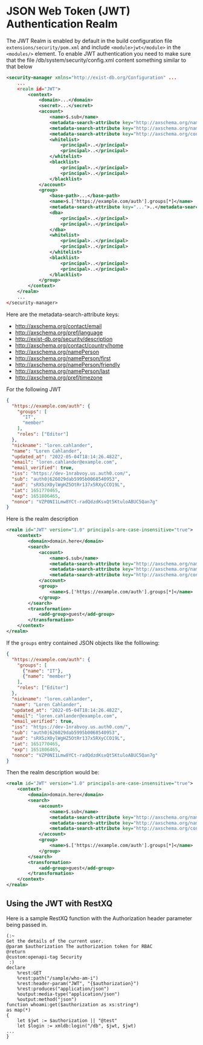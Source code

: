 # JSON Web Token (JWT) Authentication Realm

The JWT Realm is enabled by default in the build configuration file `extensions/security/pom.xml` and include `<module>jwt</module>` in the `<modules/>` element.
To enable JWT authentication you need to make sure that the file /db/system/security/config.xml content something similar to that below

```xml
<security-manager xmlns="http://exist-db.org/Configuration" ...
	...
    <realm id="JWT">
        <context>
            <domain>...</domain>
            <secret>...</secret>
            <account>
                <name>$.sub</name>
                <metadata-search-attribute key="http://axschema.org/namePerson">$.name</metadata-search-attribute>
                <metadata-search-attribute key="http://axschema.org/namePerson/friendly">$.nickname</metadata-search-attribute>
                <metadata-search-attribute key="http://axschema.org/contact/email">$.email</metadata-search-attribute>
                <whitelist>
                    <principal>..</principal>
                    <principal>..</principal>
                </whitelist>
                <blacklist>
                    <principal>..</principal>
                    <principal>..</principal>
                </blacklist>
            </account>
            <group>
                <base-path>...</base-path>
                <name>$.['https://example.com/auth'].groups[*]</name>
                <metadata-search-attribute key="...">..</metadata-search-attribute>
                <dba>
                    <principal>..</principal>
                    <principal>..</principal>
                </dba>
                <whitelist>
                    <principal>..</principal>
                    <principal>..</principal>
                </whitelist>
                <blacklist>
                    <principal>..</principal>
                    <principal>..</principal>
                </blacklist>
            </group>
        </context>
    </realm>
	...
</security-manager>
```

Here are the metadata-search-attribute keys:

* http://axschema.org/contact/email
* http://axschema.org/pref/language
* http://exist-db.org/security/description
* http://axschema.org/contact/country/home
* http://axschema.org/namePerson
* http://axschema.org/namePerson/first
* http://axschema.org/namePerson/friendly
* http://axschema.org/namePerson/last
* http://axschema.org/pref/timezone


For the following JWT

```json
{
  "https://example.com/auth": {
    "groups": [
      "IT",
      "member"
    ],
    "roles": ["Editor"]
  },
  "nickname": "loren.cahlander",
  "name": "Loren Cahlander",
  "updated_at": "2022-05-04T18:14:26.482Z",
  "email": "loren.cahlander@example.com",
  "email_verified": true,
  "iss": "https://dev-1nrabvoy.us.auth0.com/",
  "sub": "auth0|626029dab5995b0068540953",
  "aud": "sRX5zX0ylWgHZ5OtRr137x5RXyCCO19L",
  "iat": 1651770465,
  "exp": 1651806465,
  "nonce": "VZP0NI1Lmw8YCt-radQdzdKsxQt5KtuloABUC5Qan7g"
}
```

Here is the realm description

```xml
<realm id="JWT" version="1.0" principals-are-case-insensitive="true">
    <context>
        <domain>domain.here</domain>
        <search>
            <account>
                <name>$.sub</name>
                <metadata-search-attribute key="http://axschema.org/namePerson">$.name</metadata-search-attribute>
                <metadata-search-attribute key="http://axschema.org/namePerson/friendly">$.nickname</metadata-search-attribute>
                <metadata-search-attribute key="http://axschema.org/contact/email">$.email</metadata-search-attribute>
            </account>
            <group>
                <name>$.['https://example.com/auth'].groups[*]</name>
            </group>
        </search>
        <transformation>
            <add-group>guest</add-group>
        </transformation>
    </context>
</realm>
```

If the `groups` entry contained JSON objects like the folllowing:

```json
{
  "https://example.com/auth": {
    "groups": [
      {"name": "IT"},
      {"name": "member"}
    ],
    "roles": ["Editor"]
  },
  "nickname": "loren.cahlander",
  "name": "Loren Cahlander",
  "updated_at": "2022-05-04T18:14:26.482Z",
  "email": "loren.cahlander@example.com",
  "email_verified": true,
  "iss": "https://dev-1nrabvoy.us.auth0.com/",
  "sub": "auth0|626029dab5995b0068540953",
  "aud": "sRX5zX0ylWgHZ5OtRr137x5RXyCCO19L",
  "iat": 1651770465,
  "exp": 1651806465,
  "nonce": "VZP0NI1Lmw8YCt-radQdzdKsxQt5KtuloABUC5Qan7g"
}
```

Then the realm description would be:

```xml
<realm id="JWT" version="1.0" principals-are-case-insensitive="true">
    <context>
        <domain>domain.here</domain>
        <search>
            <account>
                <name>$.sub</name>
                <metadata-search-attribute key="http://axschema.org/namePerson">$.name</metadata-search-attribute>
                <metadata-search-attribute key="http://axschema.org/namePerson/friendly">$.nickname</metadata-search-attribute>
                <metadata-search-attribute key="http://axschema.org/contact/email">$.email</metadata-search-attribute>
            </account>
            <group>
                <name>$.['https://example.com/auth'].groups[*]</name>
            </group>
        </search>
        <transformation>
            <add-group>guest</add-group>
        </transformation>
    </context>
</realm>
```
## Using the JWT with RestXQ

Here is a sample RestXQ function with the Authorization header
parameter being passed in.

```xquery
(:~
Get the details of the current user.
@param $authorization The authorization token for RBAC
@return
@custom:openapi-tag Security
 :)
declare
    %rest:GET
    %rest:path("/sample/who-am-i")
    %rest:header-param("JWT", "{$authorization}")
    %rest:produces("application/json")
    %output:media-type("application/json")
    %output:method("json")
function whoami:get($authorization as xs:string*)
as map(*)
{
    let $jwt := $authorization || "@test"
    let $login := xmldb:login("/db", $jwt, $jwt)
...
}
```
